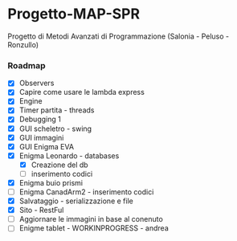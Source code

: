 # Progetto-MAP-SPR
Progetto di Metodi Avanzati di Programmazione (Salonia - Peluso - Ronzullo)

### Roadmap

- [X] Observers
- [X] Capire come usare le lambda express
- [X] Engine
- [X] Timer partita - threads
- [X] Debugging 1
- [X] GUI scheletro - swing
- [X] GUI immagini
- [X] GUI Enigma EVA
- [X] Enigma Leonardo - databases
  - [X] Creazione del db
  - [ ] inserimento codici
- [X] Enigma buio prismi
- [ ] Enigma CanadArm2 - inserimento codici
- [X] Salvataggio - serializzazione e file
- [X] Sito - RestFul
- [ ] Aggiornare le immagini in base al conenuto
- [ ] Enigme tablet - WORKINPROGRESS - andrea
